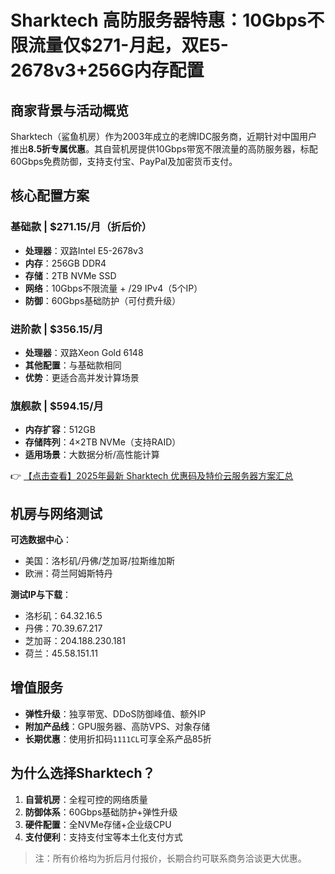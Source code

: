 # Sharktech 高防服务器特惠：10Gbps不限流量仅$271-月起，双E5-2678v3+256G内存配置

## 商家背景与活动概览
Sharktech（鲨鱼机房）作为2003年成立的老牌IDC服务商，近期针对中国用户推出**8.5折专属优惠**。其自营机房提供10Gbps带宽不限流量的高防服务器，标配60Gbps免费防御，支持支付宝、PayPal及加密货币支付。

## 核心配置方案
### 基础款 | $271.15/月（折后价）
- **处理器**：双路Intel E5-2678v3  
- **内存**：256GB DDR4  
- **存储**：2TB NVMe SSD  
- **网络**：10Gbps不限流量 + /29 IPv4（5个IP）  
- **防御**：60Gbps基础防护（可付费升级）

### 进阶款 | $356.15/月
- **处理器**：双路Xeon Gold 6148  
- **其他配置**：与基础款相同  
- **优势**：更适合高并发计算场景

### 旗舰款 | $594.15/月
- **内存扩容**：512GB  
- **存储阵列**：4×2TB NVMe（支持RAID）  
- **适用场景**：大数据分析/高性能计算  

👉 [【点击查看】2025年最新 Sharktech 优惠码及特价云服务器方案汇总](https://bit.ly/Sharktech)

## 机房与网络测试
**可选数据中心**：  
- 美国：洛杉矶/丹佛/芝加哥/拉斯维加斯  
- 欧洲：荷兰阿姆斯特丹  

**测试IP与下载**：  
- 洛杉矶：64.32.16.5  
- 丹佛：70.39.67.217  
- 芝加哥：204.188.230.181  
- 荷兰：45.58.151.11  

## 增值服务
- **弹性升级**：独享带宽、DDoS防御峰值、额外IP  
- **附加产品线**：GPU服务器、高防VPS、对象存储  
- **长期优惠**：使用折扣码`1111CL`可享全系产品85折  

## 为什么选择Sharktech？
1. **自营机房**：全程可控的网络质量  
2. **防御体系**：60Gbps基础防护+弹性升级  
3. **硬件配置**：全NVMe存储+企业级CPU  
4. **支付便利**：支持支付宝等本土化支付方式  

> 注：所有价格均为折后月付报价，长期合约可联系商务洽谈更大优惠。